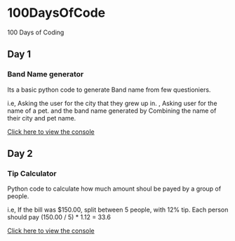 # 100DaysOfCode
100 Days of Coding

## Day 1
### Band Name generator
Its a basic python code to generate Band name from few questioniers.

i.e, Asking the user for the city that they grew up in. ,  Asking user for the name of a pet. and the band name generated by Combining the name of their city and pet name.

[Click here to view the console](https://repl.it/@AkshayNarayanan/band-name-generator-start#main.py)

## Day 2
### Tip Calculator
Python code to calculate how much amount shoul be payed by a group of people.

i.e, If the bill was $150.00, split between 5 people, with 12% tip. Each person should pay (150.00 / 5) * 1.12 = 33.6

[Click here to view the console](https://repl.it/@AkshayNarayanan/tip-calculator-start#main.py)
